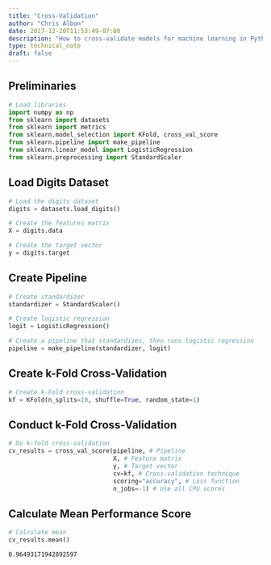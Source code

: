 ```yaml
---
title: "Cross-Validation"
author: "Chris Albon"
date: 2017-12-20T11:53:49-07:00
description: "How to cross-validate models for machine learning in Python."
type: technical_note
draft: false
---
```

## Preliminaries


```python
# Load libraries
import numpy as np
from sklearn import datasets
from sklearn import metrics
from sklearn.model_selection import KFold, cross_val_score
from sklearn.pipeline import make_pipeline
from sklearn.linear_model import LogisticRegression
from sklearn.preprocessing import StandardScaler
```

## Load Digits Dataset


```python
# Load the digits dataset
digits = datasets.load_digits()

# Create the features matrix
X = digits.data

# Create the target vector
y = digits.target
```

## Create Pipeline


```python
# Create standardizer
standardizer = StandardScaler()

# Create logistic regression
logit = LogisticRegression()

# Create a pipeline that standardizes, then runs logistic regression
pipeline = make_pipeline(standardizer, logit)
```

## Create k-Fold Cross-Validation


```python
# Create k-Fold cross-validation
kf = KFold(n_splits=10, shuffle=True, random_state=1)
```

## Conduct k-Fold Cross-Validation


```python
# Do k-fold cross-validation
cv_results = cross_val_score(pipeline, # Pipeline
                             X, # Feature matrix
                             y, # Target vector
                             cv=kf, # Cross-validation technique
                             scoring="accuracy", # Loss function
                             n_jobs=-1) # Use all CPU scores
```

## Calculate Mean Performance Score


```python
# Calculate mean
cv_results.mean()
```




    0.96493171942892597


